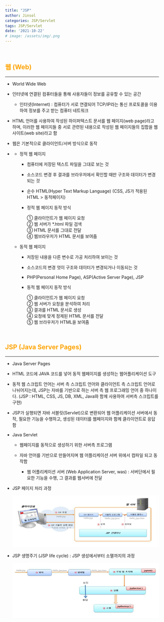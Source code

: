 ```yaml
---
title: "JSP"
author: Jinsol
categories: JSP/Servlet
tags: JSP/Servlet
date: '2021-10-22'
# image: /assets/img/.png
---
```


<br>

## <span style="color:#FFA400">웹 (Web)</span>
<hr>

- World Wide Web

- 인터넷에 연결된 컴퓨터들을 통해 사용자들이 정보를 공유할 수 있는 공간

    - 인터넷(Internet) : 컴퓨터가 서로 연결되어 TCP/IP라는 통신 프로토콜을 이용하여 정보를 주고 받는 컴퓨터 네트워크

- HTML 언어를 사용하여 작성된 하이퍼텍스트 문서를 웹 페이지(web page)라고 하며, 이러한 웹 페이지들 중 서로 관련된 내용으로 작성된 웹 페이지들의 집합을 웹 사이트(web site)라고 함

- 웹은 기본적으로 클라이언트/서버 방식으로 동작

-   - 정적 웹 페이지

        - 컴퓨터에 저장된 텍스트 파일을 그대로 보는 것

        - 소스코드 변경 후 결과를 브라우저에서 확인할 때만 구조와 데이터가 변경되는 것

        - 순수 HTML(Hyper Text Markup Language) (CSS, JS가 적용된 HTML > 동적페이지)

        - 정적 웹 페이지 동작 방식

            ① 클라이언트가 웹 페이지 요청
            <br>
            ② 웹 서버가 *.html 파일 검색
            <br>
            ③ HTML 문서를 그대로 전달
            <br>
            ④ 웹브라우저가 HTML 문서를 보여줌

    - 동적 웹 페이지

        - 저장된 내용을 다른 변수로 가공 처리하여 보이는 것

        - 소스코드의 변경 엇이 구조와 데이터가 변경되거나 이동되는 것

        - PHP(Personal Home Page), ASP(Active Server Page), JSP

        - 동적 웹 페이지 동작 방식

            ① 클라이언트가 웹 페이지 요청
            <br>
            ② 웹 서버가 요청을 분석하여 처리
            <br>
            ③ 결과를 HTML 문서로 생성
            <br>
            ④ 요청에 맞게 정제된 HTML 문서를 전달
            <br>
            ⑤ 웹 브라우저가 HTML을 보여줌


<br>

## <span style="color:#FFA400">JSP (Java Server Pages)</span>
<hr>

- Java Server Pages

- HTML 코드에 JAVA 코드를 넣어 동적 웹페이지를 생성하는 웹어플리케이션 도구

- 동적 웹 스크립트 언어는 서버 측 스크립트 언어와 클라이언트 측 스크립트 언어로 나뉘어지는데, JSP는 자바를 기반으로 하는 서버 측 웹 프로그래밍 언어 중 하나이다. (JSP : HTML, CSS, JS, DB, XML, Java와 함께 사용하여 서버측 스크립트를 구현)

- JSP가 실행되면 자바 서블릿(Servlet)으로 변환되어 웹 어플리케이션 서버에서 동작, 필요한 기능을 수행하고, 생성된 데이터를 웹페이지와 함께 클라이언트로 응답함

- Java Servlet 
    
    - 웹페이지를 동적으로 생성하기 위한 서버측 프로그램

    - 자바 언어를 기반으로 만들어지며 웹 어플리케이션 서버 위에서 컴파일 되고 동작함

        - 웹 어플리케이션 서버 (Web Application Server, was) : 서버단에서 필요한 기능을 수행, 그 결과를 웹서버에 전달

- JSP 페이지 처리 과정

    ![](/assets/img/jsp_processing.PNG)

- JSP 생명주기 (JSP life cycle) : JSP 생성에서부터 소멸까지의 과정

    ![](/assets/img/jsp_lifecycle.PNG)